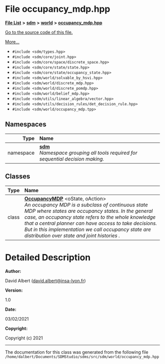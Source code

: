 
<NavBar active_item_id="2"/>

# File occupancy\_mdp.hpp


[**File List**](files.md) **>** [**sdm**](dir_ae1b8d8c3d2627954ba53c22978558f0.md) **>** [**world**](dir_414fa79a2aeb4aba632c04a0d3a53fff.md) **>** [**occupancy\_mdp.hpp**](occupancy__mdp_8hpp.md)

[Go to the source code of this file.](occupancy__mdp_8hpp_source.md)

[More...](#detailed-description)

* `#include <sdm/types.hpp>`
* `#include <sdm/core/joint.hpp>`
* `#include <sdm/core/space/discrete_space.hpp>`
* `#include <sdm/core/state/state.hpp>`
* `#include <sdm/core/state/occupancy_state.hpp>`
* `#include <sdm/world/solvable_by_hsvi.hpp>`
* `#include <sdm/world/discrete_mdp.hpp>`
* `#include <sdm/world/discrete_pomdp.hpp>`
* `#include <sdm/world/belief_mdp.hpp>`
* `#include <sdm/utils/linear_algebra/vector.hpp>`
* `#include <sdm/utils/decision_rules/det_decision_rule.hpp>`
* `#include <sdm/world/occupancy_mdp.tpp>`









## Namespaces

| Type | Name |
| ---: | :--- |
| namespace | [**sdm**](namespacesdm.md) <br>_Namespace grouping all tools required for sequential decision making._  |

## Classes

| Type | Name |
| ---: | :--- |
| class | [**OccupancyMDP**](classsdm_1_1OccupancyMDP.md) &lt;oState, oAction&gt;<br>_An occupancy MDP is a subclass of continuous state MDP where states are occupancy states. In the general case, an occupancy state refers to the whole knowledge that a central planner can have access to take decisions. But in this implementation we call occupancy state are distribution over state and joint histories ._  |













# Detailed Description




**Author:**

David Albert ([david.albert@insa-lyon.fr](mailto:david.albert@insa-lyon.fr)) 




**Version:**

1.0 




**Date:**

03/02/2021




**Copyright:**

Copyright (c) 2021 




    

------------------------------
The documentation for this class was generated from the following file `/home/dalbert/Documents/SDMStudio/sdms/src/sdm/world/occupancy_mdp.hpp`
